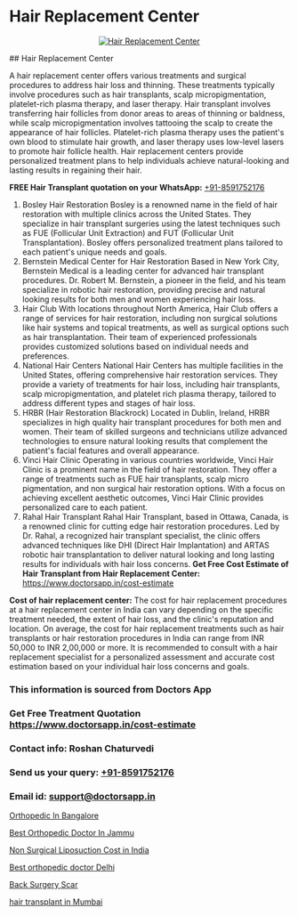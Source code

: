 # Hair Replacement Center

<p align="center">
  <a href="https://doctorsapp.co.in/uploads/treatment_image/Finding%20the%20best%20hair%20clinic.jpg">
    <img src="https://doctorsapp.co.in/treatment/hair-transplant" alt="Hair Replacement Center">
  </a>
</p>
## Hair Replacement Center

A hair replacement center offers various treatments and surgical procedures to address hair loss and thinning. These treatments typically involve procedures such as hair transplants, scalp micropigmentation, platelet-rich plasma therapy, and laser therapy. Hair transplant involves transferring hair follicles from donor areas to areas of thinning or baldness, while scalp micropigmentation involves tattooing the scalp to create the appearance of hair follicles. Platelet-rich plasma therapy uses the patient's own blood to stimulate hair growth, and laser therapy uses low-level lasers to promote hair follicle health. Hair replacement centers provide personalized treatment plans to help individuals achieve natural-looking and lasting results in regaining their hair.

**FREE Hair Transplant quotation on your WhatsApp:**  [+91-8591752176](https://api.whatsapp.com/send?phone=8591752176)

1) Bosley Hair Restoration   Bosley is a renowned name in the field of hair restoration with multiple clinics across the United States. They specialize in hair transplant surgeries using the latest techniques such as FUE (Follicular Unit Extraction) and FUT (Follicular Unit Transplantation). Bosley offers personalized treatment plans tailored to each patient's unique needs and goals.
2) Bernstein Medical Center for Hair Restoration   Based in New York City, Bernstein Medical is a leading center for advanced hair transplant procedures. Dr. Robert M. Bernstein, a pioneer in the field, and his team specialize in robotic hair restoration, providing precise and natural looking results for both men and women experiencing hair loss.
3) Hair Club   With locations throughout North America, Hair Club offers a range of services for hair restoration, including non surgical solutions like hair systems and topical treatments, as well as surgical options such as hair transplantation. Their team of experienced professionals provides customized solutions based on individual needs and preferences.
4) National Hair Centers   National Hair Centers has multiple facilities in the United States, offering comprehensive hair restoration services. They provide a variety of treatments for hair loss, including hair transplants, scalp micropigmentation, and platelet rich plasma therapy, tailored to address different types and stages of hair loss.
5) HRBR (Hair Restoration Blackrock)   Located in Dublin, Ireland, HRBR specializes in high quality hair transplant procedures for both men and women. Their team of skilled surgeons and technicians utilize advanced technologies to ensure natural looking results that complement the patient's facial features and overall appearance.
6) Vinci Hair Clinic   Operating in various countries worldwide, Vinci Hair Clinic is a prominent name in the field of hair restoration. They offer a range of treatments such as FUE hair transplants, scalp micro pigmentation, and non surgical hair restoration options. With a focus on achieving excellent aesthetic outcomes, Vinci Hair Clinic provides personalized care to each patient.
7) Rahal Hair Transplant   Rahal Hair Transplant, based in Ottawa, Canada, is a renowned clinic for cutting edge hair restoration procedures. Led by Dr. Rahal, a recognized hair transplant specialist, the clinic offers advanced techniques like DHI (Direct Hair Implantation) and ARTAS robotic hair transplantation to deliver natural looking and long lasting results for individuals with hair loss concerns.
**Get Free Cost Estimate of Hair Transplant from Hair Replacement Center:** https://www.doctorsapp.in/cost-estimate

**Cost of hair replacement center:**
The cost for hair replacement procedures at a hair replacement center in India can vary depending on the specific treatment needed, the extent of hair loss, and the clinic's reputation and location. On average, the cost for hair replacement treatments such as hair transplants or hair restoration procedures in India can range from INR 50,000 to INR 2,00,000 or more. It is recommended to consult with a hair replacement specialist for a personalized assessment and accurate cost estimation based on your individual hair loss concerns and goals.

### This information is sourced from Doctors App 
### Get Free Treatment Quotation https://www.doctorsapp.in/cost-estimate
### Contact info: Roshan Chaturvedi 
### Send us your query: [+91-8591752176](https://api.whatsapp.com/send?phone=8591752176) 
### Email id: support@doctorsapp.in

[Orthopedic In Bangalore](https://www.linkedin.com/pulse/orthopedic-bangalore-doctorsappin-xwhbc?trackingId=LoY2caBi4ySfGMSuVhoalA%3D%3D&lipi=urn%3Ali%3Apage%3Ad_flagship3_company_admin%3Bv1vSrTMWRDqcHbnFEZaXTQ%3D%3D)

[Best Orthopedic Doctor In Jammu](https://www.linkedin.com/pulse/best-orthopedic-doctor-jammu-doctorsapp-dhaka-hgame?trackingId=MT%2FepGN7BiFHB8LQkLc2Eg%3D%3D&lipi=urn%3Ali%3Apage%3Ad_flagship3_company_admin%3Bo%2BosOGJBSO63YocmsfjAZA%3D%3D)

[Non Surgical Liposuction Cost in India](https://medium.com/@devenderrathi97/non-surgical-liposuction-cost-in-india-138ed7b3c4ca)

[Best orthopedic doctor Delhi](https://medium.com/@vanshmehar12/best-orthopedic-doctor-delhi-47b3944d0d88)

[Back Surgery Scar](https://doctors-apps.github.io/doctorsapp/back-surgery-scar)

[hair transplant in Mumbai](https://doctors-apps.github.io/doctorsapp/hair-transplant-in-mumbai)

